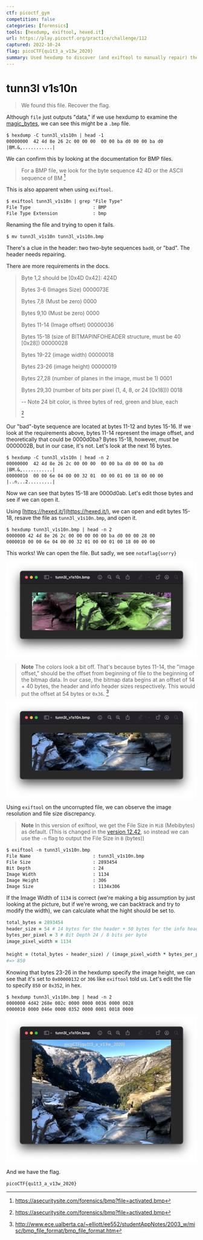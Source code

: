 ```yaml
---
ctf: picoctf_gym
competition: false
categories: [forensics]
tools: [hexdump, exiftool, hexed.it]
url: https://play.picoctf.org/practice/challenge/112
captured: 2022-10-24
flag: picoCTF{qu1t3_a_v13w_2020}
summary: Used hexdump to discover (and exiftool to manually repair) the corrupted header bytes of a bmp file to reveal the flag in the image.
---
```


# tunn3l v1s10n

> We found this file. Recover the flag.

Although `file` just outputs "data," if we use hexdump to examine the [magic_bytes](/reference/magic_bytes.md), we can see this might be a `.bmp` file.

```shell
$ hexdump -C tunn3l_v1s10n | head -1
00000000  42 4d 8e 26 2c 00 00 00  00 00 ba d0 00 00 ba d0  |BM.&,...........|
```

We can confirm this by looking at the documentation for BMP files.

> For a BMP file, we look for the byte sequence 42 4D or the ASCII sequence of BM [^1]

This is also apparent when using `exiftool`.

```shell
$ exiftool tunn3l_v1s10n | grep "File Type"
File Type                       : BMP
File Type Extension             : bmp
```

Renaming the file and trying to open it fails.

```shell
$ mv tunn3l_v1s10n tunn3l_v1s10n.bmp
```

There's a clue in the header: two two-byte sequences `bad0`, or "bad". The header needs repairing.

There are more requirements in the docs.

> Byte 1,2 should be [0x4D 0x42]: 424D
>
> Bytes 3-6 (Images Size) 0000073E
>
> Bytes 7,8 (Must be zero) 0000
>
> Bytes 9,10 (Must be zero) 0000
>
> Bytes 11-14 (Image offset) 00000036
>
> Bytes 15-18 (size of BITMAPINFOHEADER structure, must be 40 [0x28]) 00000028
>
> Bytes 19-22 (image width) 00000018
>
> Bytes 23-26 (image height) 00000019
>
> Bytes 27,28 (number of planes in the image, must be 1) 0001
>
> Bytes 29,30 (number of bits per pixel (1, 4, 8, or 24 [0x18])) 0018
>
> -- Note 24 bit color, is three bytes of red, green and blue, each
>
> [^1]

Our "bad"-byte sequence are located at bytes 11-12 and bytes 15-16. If we look at the requirements above, bytes 11-14 represent the image offset, and theoretically that could be 0000d0ba? Bytes 15-18, however, _must_ be 0000002B, but in our case, it's not. Let's look at the next 16 bytes.

```shell
$ hexdump -C tunn3l_v1s10n | head -n 2
00000000  42 4d 8e 26 2c 00 00 00  00 00 ba d0 00 00 ba d0  |BM.&,...........|
00000010  00 00 6e 04 00 00 32 01  00 00 01 00 18 00 00 00  |..n...2.........|
```

Now we can see that bytes 15-18 are 0000d0ab. Let's edit those bytes and see if we can open it.

Using [https://hexed.it/](https://hexed.it/), we can open and edit bytes 15-18, resave the file as `tunn3l_v1s10n.bmp`, and open it.

```shell
$ hexdump tunn3l_v1s10n.bmp | head -n 2
0000000 42 4d 8e 26 2c 00 00 00 00 00 ba d0 00 00 28 00
0000010 00 00 6e 04 00 00 32 01 00 00 01 00 18 00 00 00
```

This works! We can open the file. But sadly, we see `notaflag{sorry}`

![](./attachments/tunn3l_v1s10n_false_flag.png)

> **Note** The colors look a bit off. That's because bytes 11-14, the "image offset," should be the offset from beginning of file to the beginning of the bitmap data. In our case, the bitmap data begins at an offset of 14 + 40 bytes, the header and info header sizes respectively. This would put the offset at 54 bytes or `0x36`. [^2]

![](./attachments/tunn3l_v1s10n_false_flag_correct_offset.png)

Using `exiftool` on the uncorrupted file, we can observe the image resolution and file size discrepancy.

> **Note** In this version of exiftool, we get the File Size in `MiB` (Mebibytes) as default. (This is changed in the [version 12.42](https://exiftool.org/history.html), so instead we can use the `-n` flag to output the File Size in `B` (bytes))

```shell
$ exiftool -n tunn3l_v1s10n.bmp
File Name                       : tunn3l_v1s10n.bmp
File Size                       : 2893454
Bit Depth                       : 24
Image Width                     : 1134
Image Height                    : 306
Image Size                      : 1134x306
```

If the Image Width of `1134` is correct (we're making a big assumption by just looking at the picture, but if we're wrong, we can backtrack and try to modify the width), we can calculate what the hight should be set to.

```ruby
total_bytes = 2893454
header_size = 54 # 14 bytes for the header + 50 bytes for the info header
bytes_per_pixel = 3 # Bit Depth 24 / 8 bits per byte
image_pixel_width = 1134

height = (total_bytes - header_size) / (image_pixel_width * bytes_per_pixel)
#=> 850
```

Knowing that bytes 23-26 in the hexdump specify the image height, we can see that it's set to `0x00000132` or `306` like `exiftool` told us. Let's edit the file to specify `850` or `0x352`, in hex.

```shell
$ hexdump tunn3l_v1s10n.bmp | head -n 2
0000000 4d42 268e 002c 0000 0000 0036 0000 0028
0000010 0000 046e 0000 0352 0000 0001 0018 0000
```


![](./attachments/tunn3l_v1s10n_complete.png)

And we have the flag.

```
picoCTF{qu1t3_a_v13w_2020}
```

[^1]: https://asecuritysite.com/forensics/bmp?file=activated.bmp
[^2]: http://www.ece.ualberta.ca/~elliott/ee552/studentAppNotes/2003_w/misc/bmp_file_format/bmp_file_format.htm